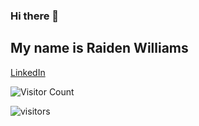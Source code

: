 ### Hi there 👋
## My name is Raiden Williams

[LinkedIn](https://www.linkedin.com/in/raidenwilliams/)

![Visitor Count](https://profile-counter.glitch.me/raidenwilliams/count.svg)

![visitors](https://visitor-badge.glitch.me/badge?page_id=raidenwilliams.readme&left_color=green&right_color=red)
